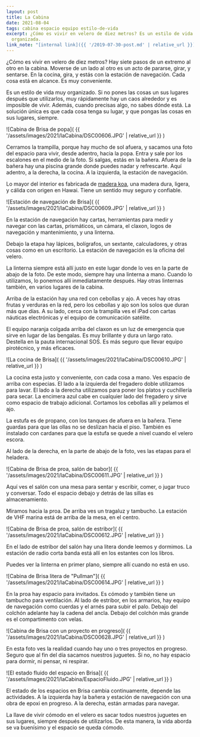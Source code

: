 ```yaml
---
layout: post
title: La Cabina
date: 2021-08-04
tags: cabina espacio equipo estilo-de-vida
excerpt: ¿Cómo es vivir en velero de diez metros? Es un estilo de vida muy
  organizada.
link_note: "[internal link]({{ '/2019-07-30-post.md' | relative_url }})"
---
```


¿Cómo es vivir en velero de diez metros?
Hay siete pasos de un extremo al otro en la cabina. Moverse de un lado al
otro es un acto de pararse, girar, y sentarse. En la cocina, gira, y estás
con la estación de navegación. Cada cosa está en alcance. Es muy conveniente.

Es un estilo de vida muy organizado. Si no pones las cosas un sus lugares
después que utilizarlos, muy rápidamente hay un caos alrededor y es
imposible de vivir. Además, cuando precisas algo, no sabes dónde está.
La solución única es que cada cosa tenga su lugar,
y que pongas las cosas en sus lugares, siempre.

![Cabina de Brisa de popa](
  {{ '/assets/images/2021/laCabina/DSC00606.JPG' | relative_url }}
)

Cerramos la trampilla, porque hay mucho de sol afuera, y sacamos una foto del
espacio para vivir, desde adentro, hacia la popa. Entra y sale por los
escalones en el medio de la foto. Si salgas, estás en la bañera. Afuera de la
bañera hay una piscina grande donde puedes nadar y refrescarte.  Aquí adentro,
a la derecha, la cocina. A la izquierda, la estación de navegación.

Lo mayor del interior es fabricada de [madera koa][acacia], una madera dura,
ligera, y cálida con origen en Hawai.  Tiene un sentido muy seguro y
confiable.

![Estación de navegación de Brisa](
  {{ '/assets/images/2021/laCabina/DSC00609.JPG' | relative_url }}
)

En la estación de navegación hay cartas, herramientas para medir y navegar
con las cartas, prismáticos, un cámara, el claxon, logos de navegación y
mantenimiento, y una linterna.

Debajo la etapa hay lápices, bolígrafos, un sextante, calculadores, y
otras cosas como en un escritorio. La estación de navegación es la oficina
del velero.

La linterna siempre está allí justo en este lugar donde lo ves en la parte
de abajo de la foto. De este modo, siempre
hay una linterna a mano. Cuando lo utilizamos, lo ponemos allí inmediatamente
después. Hay otras linternas también, en varios lugares de la cabina.

Arriba de la estación hay una red con cebollas y ajo. A veces hay otras frutas
y verduras en la red, pero los cebollas y ajo son los solos que duran más que
días. A su lado, cerca con la trampilla ves el iPad con cartas
náuticas electrónicas y el equipo de comunicación satélite.

El equipo naranja colgada arriba del claxon es un luz de emergencia que
sirve en lugar de las bengalas. Es muy brillante y dura un largo rato.
Destella en la pauta internacional SOS. Es más seguro que llevar equipo
pirotécnico, y más eficaces.

![La cocina de Brisa](
  {{ '/assets/images/2021/laCabina/DSC00610.JPG' | relative_url }}
)

La cocina esta justo y conveniente, con cada cosa a mano. Ves espacio
de arriba con especias. El lado a la izquierda del fregadero doble utilizamos
para lavar. El lado a la derecha utilizamos para poner los platos y 
cuchillería para secar. La encimera azul cabe en cualquier lado del fregadero
y sirve como espacio de trabajo adicional. Cortamos los cebollas allí y
pelamos el ajo.

La estufa es de propano, con los tanques de afuera en la bañera. Tiene
guardas para que las ollas no se deslizan hacia el piso. También es instalado
con cardanes para que la estufa se quede a nivel cuando el velero escora.

Al lado de la derecha, en la parte de abajo de la foto, ves las etapas para
el heladera.

![Cabina de Brisa de proa, salón de babor](
  {{ '/assets/images/2021/laCabina/DSC00611.JPG' | relative_url }}
)

Aquí ves el salón con una mesa para sentar y escribir, comer, o jugar
truco y conversar. Todo el espacio debajo y detrás de las sillas es
almacenamiento.

Miramos hacia la proa. De arriba ves un tragaluz y tambucho.
La estación de VHF marina está de arriba de la mesa, en el centro.

![Cabina de Brisa de proa, salón de estribor](
  {{ '/assets/images/2021/laCabina/DSC00612.JPG' | relative_url }}
)

En el lado de estribor del salón hay una litera donde leemos y dormimos.
La estación de radio corta banda está allí en los estantes con los libros.

Puedes ver la linterna en primer plano, siempre allí cuando no está en uso.

![Cabina de Brisa litera de "Pullman"](
  {{ '/assets/images/2021/laCabina/DSC00614.JPG' | relative_url }}
)

En la proa hay espacio para invitados. Es cómodo y también tiene un tambucho
para ventilación. Al lado de estribor, en los armarios, hay equipo de
navegación como cuerdas y el arnés para subir el palo. Debajo del colchón
adelante hay la cadena del ancla. Debajo del colchón más grande es el
compartimento con velas.

![Cabina de Brisa con un proyecto en progreso](
  {{ '/assets/images/2021/laCabina/DSC00628.JPG' | relative_url }}
)

En esta foto ves la realidad cuando hay uno o tres proyectos en progreso.
Seguro que al fin del día sacamos nuestros juguetes. Si no, no hay espacio
para dormir, ni pensar, ni respirar.

![El estado fluido del espacio en Brisa](
  {{ '/assets/images/2021/laCabina/EspacioFluido.JPG' | relative_url }}
)

El estado de los espacios en Brisa cambia continuamente, depende las
actividades. A la izquierda hay la bañera y estación de navegación con una
obra de epoxi en progreso. A la derecha, están armadas para navegar.

La llave de vivir cómodo en el velero es sacar todos nuestros juguetes en
sus lugares, siempre después de utilizarlos. De esta manera, la vida
aborda se va buenísimo y el espacio se queda cómodo.

[acacia]: https://es.wikipedia.org/wiki/Acacia_koa "El árbol acacia koa"
